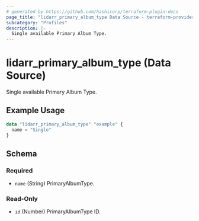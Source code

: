 ```yaml
---
# generated by https://github.com/hashicorp/terraform-plugin-docs
page_title: "lidarr_primary_album_type Data Source - terraform-provider-lidarr"
subcategory: "Profiles"
description: |-
  Single available Primary Album Type.
---
```


# lidarr_primary_album_type (Data Source)

<!-- subcategory:Profiles -->Single available Primary Album Type.

## Example Usage

```terraform
data "lidarr_primary_album_type" "example" {
  name = "Single"
}
```

<!-- schema generated by tfplugindocs -->
## Schema

### Required

- `name` (String) PrimaryAlbumType.

### Read-Only

- `id` (Number) PrimaryAlbumType ID.



